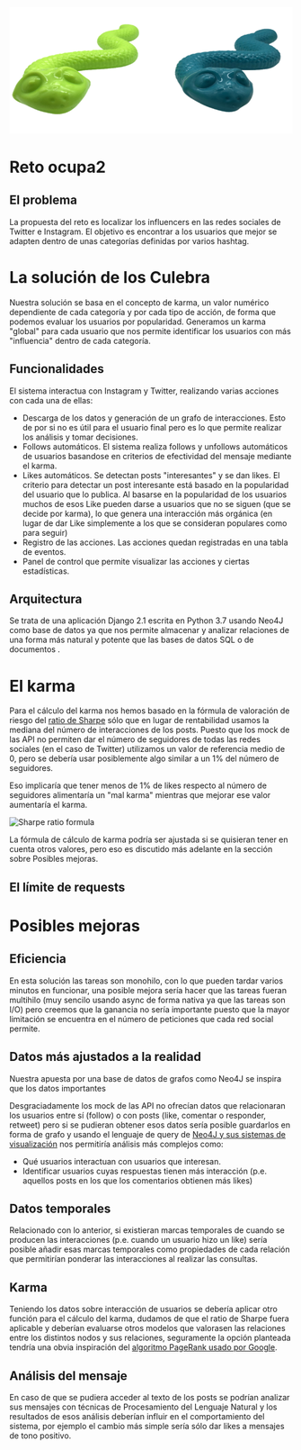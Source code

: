 ![alt text][logo]

[logo]: culebras.png "Los Culebra"

# Reto ocupa2

## El problema

La propuesta del reto es localizar los influencers en las redes sociales de Twitter e Instagram. El objetivo es encontrar a los usuarios que mejor se adapten dentro de unas categorías definidas por varios hashtag.

# La solución de los Culebra

Nuestra solución se basa en el concepto de karma, un valor numérico dependiente de cada categoría y por cada tipo de acción, de forma que podemos evaluar los usuarios por popularidad. Generamos un karma "global" para cada usuario que nos permite identificar los usuarios con más "influencia" dentro de cada categoría.

## Funcionalidades

El sistema interactua con Instagram y Twitter, realizando varias acciones con cada una de ellas:

- Descarga de los datos y generación de un grafo de interacciones. Esto de por si no es útil para el usuario final pero es lo que permite realizar los análisis y tomar decisiones.
- Follows automáticos. El sistema realiza follows y unfollows automáticos de usuarios basandose en criterios de efectividad del mensaje mediante el karma.
- Likes automáticos. Se detectan posts "interesantes" y se dan likes. El criterio para detectar un post interesante está basado en la popularidad del usuario que lo publica. Al basarse en la popularidad de los usuarios muchos de esos Like pueden darse a usuarios que no se siguen (que se decide por karma), lo que genera una interacción más orgánica (en lugar de dar Like simplemente a los que se consideran populares como para seguir)
- Registro de las acciones. Las acciones quedan registradas en una tabla de eventos.
- Panel de control que permite visualizar las acciones y ciertas estadísticas.

## Arquitectura

Se trata de una aplicación Django 2.1 escrita en Python 3.7 usando Neo4J como base de datos ya que nos permite almacenar y analizar relaciones de una forma más natural y potente que las bases de datos SQL o de documentos .

# El karma

Para el cálculo del karma nos hemos basado en la fórmula de valoración de riesgo del [ratio de Sharpe](https://web.stanford.edu/~wfsharpe/art/sr/sr.htm) sólo que en lugar de rentabilidad usamos la mediana del número de interacciones de los posts. Puesto que los mock de las API no permiten dar el número de seguidores de todas las redes sociales (en el caso de Twitter) utilizamos un valor de referencia medio de 0, pero se debería usar posiblemente algo similar a un 1% del número de seguidores.

Eso implicaría que tener menos de 1% de likes respecto al número de seguidores alimentaría un "mal karma" mientras que mejorar ese valor aumentaría el karma.

![Sharpe ratio formula][sharpe]

[sharpe]: https://wikimedia.org/api/rest_v1/media/math/render/svg/f5f2465eebaadbf656a6dfc8ea1002f68a5c5739 "formula de sharpe"

La fórmula de cálculo de karma podría ser ajustada si se quisieran tener en cuenta otros valores, pero eso es discutido más adelante en la sección sobre Posibles mejoras.

## El límite de requests

# Posibles mejoras

## Eficiencia

En esta solución las tareas son monohilo, con lo que pueden tardar varios minutos en funcionar, una posible mejora sería hacer que las tareas fueran multihilo (muy sencilo usando async de forma nativa ya que las tareas son I/O) pero creemos que la ganancia no sería importante puesto que la mayor limitación se encuentra en el número de peticiones que cada red social permite.

## Datos más ajustados a la realidad

Nuestra apuesta por una base de datos de grafos como Neo4J se inspira que los datos importantes 

Desgraciadamente los mock de las API no ofrecían datos que relacionaran los usuarios entre sí (follow) o con posts (like,  comentar o responder, retweet) pero si se pudieran obtener esos datos sería posible guardarlos en forma de grafo y usando el lenguaje de query de [Neo4J y sus sistemas de visualización](https://neo4j.com/developer/cypher-query-language/) nos permitiría análisis más complejos como:

- Qué usuarios interactuan con usuarios que interesan.
- Identificar usuarios cuyas respuestas tienen más interacción (p.e. aquellos posts en los que los comentarios obtienen más likes)

## Datos temporales

Relacionado con lo anterior, si existieran marcas temporales de cuando se producen las interacciones (p.e. cuando un usuario hizo un like) sería posible añadir esas marcas temporales como propiedades de cada relación que permitirían ponderar las interacciones al realizar las consultas.

## Karma

Teniendo los datos sobre interacción de usuarios se debería aplicar otro función para el cálculo del karma, dudamos de que el ratio de Sharpe fuera aplicable y deberían evaluarse otros modelos que valorasen las relaciones entre los distintos nodos y sus relaciones, seguramente la opción planteada tendría una obvia inspiración del [algoritmo PageRank usado por Google](https://www.youtube.com/watch?v=b3fwA3EWCd8).

## Análisis del mensaje

En caso de que se pudiera acceder al texto de los posts se podrían analizar sus mensajes con técnicas de Procesamiento del Lenguaje Natural y los resultados de esos análisis deberían influir en el comportamiento del sistema, por ejemplo el cambio más simple sería sólo dar likes a mensajes de tono positivo.